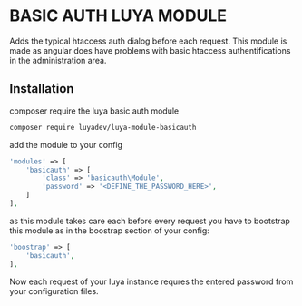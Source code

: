 BASIC AUTH LUYA MODULE
====

Adds the typical htaccess auth dialog before each request. This module is made as angular does have problems with basic htaccess authentifications in the administration area.

Installation
----

composer require the luya basic auth module

```sh
composer require luyadev/luya-module-basicauth
```

add the module to your config

```php
'modules' => [
    'basicauth' => [
        'class' => 'basicauth\Module',
        'password' => '<DEFINE_THE_PASSWORD_HERE>',
    ]
],
```

as this module takes care each before every request you have to bootstrap this module as in the boostrap section of your config:


```php
'boostrap' => [
    'basicauth',
],
```

Now each request of your luya instance requres the entered password from your configuration files.